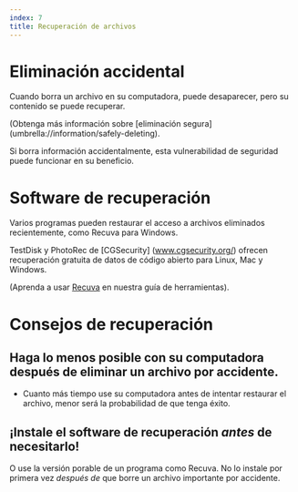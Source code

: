 ```yaml
---
index: 7
title: Recuperación de archivos
---
```

# Eliminación accidental

Cuando borra un archivo en su computadora, puede desaparecer, pero su contenido se puede recuperar.

(Obtenga más información sobre [eliminación segura] (umbrella://information/safely-deleting).

Si borra información accidentalmente, esta vulnerabilidad de seguridad puede funcionar en su beneficio.

# Software de recuperación

Varios programas pueden restaurar el acceso a archivos eliminados recientemente, como Recuva para Windows.

TestDisk y PhotoRec de [CGSecurity] (www.cgsecurity.org/) ofrecen recuperación gratuita de datos de código abierto para Linux, Mac y Windows.

(Aprenda a usar [Recuva](umbrella://tools/files/s_recuva.md) en nuestra guía de herramientas).

# Consejos de recuperación

## Haga lo menos posible con su computadora después de eliminar un archivo por accidente.

*   Cuanto más tiempo use su computadora antes de intentar restaurar el archivo, menor será la probabilidad de que tenga éxito.

## ¡Instale el software de recuperación *antes* de necesitarlo!

O use la versión porable de un programa como Recuva. No lo instale por primera vez *después de* que borre un archivo importante por accidente.